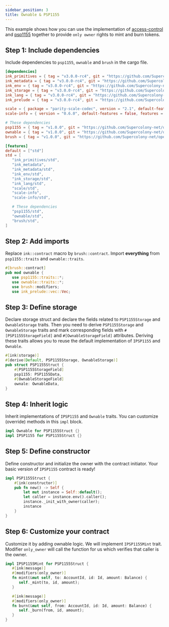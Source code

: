 ```yaml
---
sidebar_position: 3
title: Ownable & PSP1155
---
```


This example shows how you can use the implementation of
[access-control](https://github.com/Supercolony-net/openbrush-contracts/tree/main/contracts/access/ownable) and
[psp1155](https://github.com/Supercolony-net/openbrush-contracts/tree/main/contracts/token/psp1155) together to provide `only owner` rights to mint and burn tokens.

## Step 1: Include dependencies

Include dependencies to `psp1155`, `ownable` and `brush` in the cargo file.

```toml
[dependencies]
ink_primitives = { tag = "v3.0.0-rc4", git = "https://github.com/Supercolony-net/ink", default-features = false }
ink_metadata = { tag = "v3.0.0-rc4", git = "https://github.com/Supercolony-net/ink", default-features = false, features = ["derive"], optional = true }
ink_env = { tag = "v3.0.0-rc4", git = "https://github.com/Supercolony-net/ink", default-features = false }
ink_storage = { tag = "v3.0.0-rc4", git = "https://github.com/Supercolony-net/ink", default-features = false }
ink_lang = { tag = "v3.0.0-rc4", git = "https://github.com/Supercolony-net/ink", default-features = false }
ink_prelude = { tag = "v3.0.0-rc4", git = "https://github.com/Supercolony-net/ink", default-features = false }

scale = { package = "parity-scale-codec", version = "2.1", default-features = false, features = ["derive"] }
scale-info = { version = "0.6.0", default-features = false, features = ["derive"], optional = true }

# These dependencies
psp1155 = { tag = "v1.0.0", git = "https://github.com/Supercolony-net/openbrush-contracts", default-features = false }
ownable = { tag = "v1.0.0", git = "https://github.com/Supercolony-net/openbrush-contracts", default-features = false }
brush = { tag = "v1.0.0", git = "https://github.com/Supercolony-net/openbrush-contracts", default-features = false }

[features]
default = ["std"]
std = [
   "ink_primitives/std",
   "ink_metadata",
   "ink_metadata/std",
   "ink_env/std",
   "ink_storage/std",
   "ink_lang/std",
   "scale/std",
   "scale-info",
   "scale-info/std",

   # These dependencies   
   "psp1155/std",
   "ownable/std",
   "brush/std",
]
```

## Step 2: Add imports

Replace `ink::contract` macro by `brush::contract`.
Import **everything** from `psp1155::traits` and `ownable::traits`.

```rust
#[brush::contract]
pub mod ownable {
   use psp1155::traits::*;
   use ownable::traits::*;
   use brush::modifiers;
   use ink_prelude::vec::Vec;
```

## Step 3: Define storage

Declare storage struct and declare the fields related to `PSP1155Storage` and `OwnableStorage`
traits. Then you need to derive `PSP1155Storage` and `OwnableStorage` traits and mark corresponding fields
with `#[PSP1155StorageField]` and `#[OwnableStorageField]` attributes. Deriving these traits allows you to reuse the
default implementation of `IPSP1155` and `Ownable`.

```rust
#[ink(storage)]
#[derive(Default, PSP1155Storage, OwnableStorage)]
pub struct PSP1155Struct {
    #[PSP1155StorageField]
    psp1155: PSP1155Data,
    #[OwnableStorageField]
    ownale: OwnableData,
}
```

## Step 4: Inherit logic

Inherit implementations of `IPSP1155` and `Ownable` traits. You can customize (override) methods in this `impl` block.

```rust
impl Ownable for PSP1155Struct {}
impl IPSP1155 for PSP1155Struct {}
```

## Step 5: Define constructor

Define constructor and initialize the owner with the contract initiator. Your basic version of `IPSP1155` contract is ready!

```rust
impl PSP1155Struct {
    #[ink(constructor)]
    pub fn new() -> Self {
        let mut instance = Self::default();
        let caller = instance.env().caller();
        instance._init_with_owner(caller);
        instance
    }
}
```

## Step 6: Customize your contract

Customize it by adding ownable logic. We will implement `IPSP1155Mint` trait. Modifier `only_owner` will call the function for us which verifies that
caller is the owner.

```rust
impl IPSP1155Mint for PSP1155Struct {
   #[ink(message)]
   #[modifiers(only_owner)]
   fn mint(&mut self, to: AccountId, id: Id, amount: Balance) {
      self._mint(to, id, amount);
   }

   #[ink(message)]
   #[modifiers(only_owner)]
   fn burn(&mut self, from: AccountId, id: Id, amount: Balance) {
      self._burn(from, id, amount);
   }
}
```
